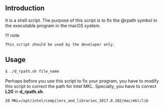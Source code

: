 ## Introduction

It is a shell script. The purpose of this script is to fix the @rpath symbol in the executable program in the macOS system.

!!! note

    This script should be used by the developer only.

## Usage

```sh
$ ./d_rpath.sh file_name
```

Perhaps before you use this script to fix your program, you have to modify this script to correct the path for Intel MKL. Specially, you have to correct **L20** in **d\_rpath.sh**.

```text
20 MKL=/opt/intel/compilers_and_libraries_2017.0.102/mac/mkl/lib
```
